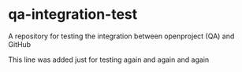 # qa-integration-test
A repository for testing the integration between openproject (QA) and GitHub

This line was added just for testing again and again and again
